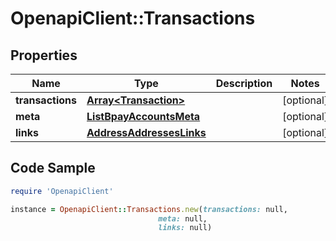 # OpenapiClient::Transactions

## Properties

Name | Type | Description | Notes
------------ | ------------- | ------------- | -------------
**transactions** | [**Array&lt;Transaction&gt;**](Transaction.md) |  | [optional] 
**meta** | [**ListBpayAccountsMeta**](ListBpayAccountsMeta.md) |  | [optional] 
**links** | [**AddressAddressesLinks**](AddressAddressesLinks.md) |  | [optional] 

## Code Sample

```ruby
require 'OpenapiClient'

instance = OpenapiClient::Transactions.new(transactions: null,
                                 meta: null,
                                 links: null)
```


